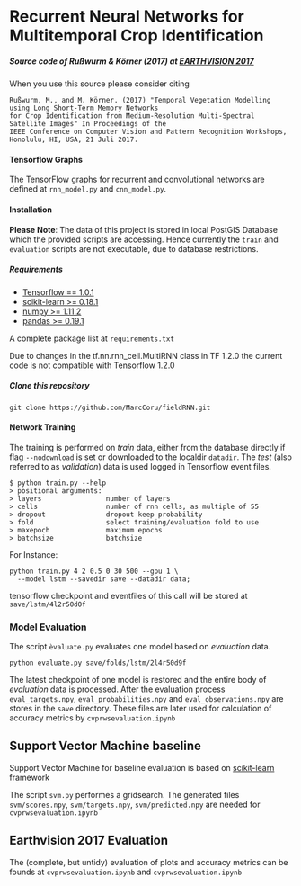 # Recurrent Neural Networks for Multitemporal Crop Identification

##### Source code of Rußwurm & Körner (2017) at [EARTHVISION 2017](https://www.grss-ieee.org/earthvision2017/)

When you use this source please consider citing
```
Rußwurm, M., and M. Körner. (2017) "Temporal Vegetation Modelling using Long Short-Term Memory Networks
for Crop Identification from Medium-Resolution Multi-Spectral Satellite Images" In Proceedings of the
IEEE Conference on Computer Vision and Pattern Recognition Workshops, Honolulu, HI, USA, 21 Juli 2017.
```


#### Tensorflow Graphs
The TensorFlow graphs for recurrent and convolutional networks are defined at ```rnn_model.py``` and ```cnn_model.py```.

#### Installation

**Please Note**: The data of this project is stored in local PostGIS Database which
the provided scripts are accessing.
Hence currently the ```train``` and ```evaluation``` scripts are not executable, due to database restrictions.

##### Requirements

* [Tensorflow == 1.0.1](https://www.tensorflow.org/)
* [scikit-learn >= 0.18.1](http://scikit-learn.org/stable/)
* [numpy >= 1.11.2](http://www.numpy.org/)
* [pandas >= 0.19.1](http://pandas.pydata.org/)

A complete package list at ```requirements.txt```

<div class="alert alert-warning">
Due to changes in the tf.nn.rnn_cell.MultiRNN class in TF 1.2.0 the current code is not compatible with Tensorflow 1.2.0
</div>

##### Clone this repository
```
git clone https://github.com/MarcCoru/fieldRNN.git
```

<!--
download and unzip training data to ```data/```
```
wget LoremIpsum
```
-->

#### Network Training
The training is performed on *train* data, either from the database directly if flag ```--nodownload``` is set or downloaded to the localdir ```datadir```. The *test* (also referred to as *validation*) data is used logged in Tensorflow event files.

```
$ python train.py --help
> positional arguments:
> layers                number of layers
> cells                 number of rnn cells, as multiple of 55
> dropout               dropout keep probability
> fold                  select training/evaluation fold to use
> maxepoch              maximum epochs
> batchsize             batchsize
```

For Instance:
```
python train.py 4 2 0.5 0 30 500 --gpu 1 \
  --model lstm --savedir save --datadir data;
```
tensorflow checkpoint and eventfiles of this call will be stored at ```save/lstm/4l2r50d0f```

### Model Evaluation
The script ```èvaluate.py``` evaluates one model based on *evaluation* data.

```
python evaluate.py save/folds/lstm/2l4r50d9f
```
The latest checkpoint of one model is restored and the entire body of *evaluation* data is processed.
After the evaluation process ```eval_targets.npy```, ```eval_probabilities.npy``` and ```eval_observations.npy``` are stores in the ```save``` directory.
These files are later used for calculation of accuracy metrics by ```cvprwsevaluation.ipynb```

## Support Vector Machine baseline
Support Vector Machine for baseline evaluation is based on [scikit-learn](http://scikit-learn.org/stable/) framework

The script ```svm.py``` performes a gridsearch.
The generated files ```svm/scores.npy```, ```svm/targets.npy```,  ```svm/predicted.npy``` are needed for ```cvprwsevaluation.ipynb```

## Earthvision 2017 Evaluation

The (complete, but untidy) evaluation of plots and accuracy metrics can be founds at ```cvprwsevaluation.ipynb``` and ```cvprwsevaluation.ipynb```
